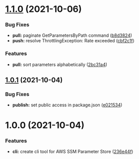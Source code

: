 # [1.1.0](https://github.com/sudolabs-io/aws-ssm-cli/compare/v1.0.1...v1.1.0) (2021-10-06)


### Bug Fixes

* **pull:** paginate GetParametersByPath command ([b8d3824](https://github.com/sudolabs-io/aws-ssm-cli/commit/b8d3824c3257e6c1cfd6f84a98d8f2c2e033522f))
* **push:** resolve ThrottlingException: Rate exceeded ([cbf2c1f](https://github.com/sudolabs-io/aws-ssm-cli/commit/cbf2c1f94b5b4a8474f69e91a2b0e811e7a3e400))


### Features

* **pull:** sort parameters alphabetically ([2bc31a4](https://github.com/sudolabs-io/aws-ssm-cli/commit/2bc31a4e9f822c78f1c23dc4e292ab38a65a40dd))

## [1.0.1](https://github.com/sudolabs-io/aws-ssm-cli/compare/v1.0.0...v1.0.1) (2021-10-04)


### Bug Fixes

* **publish:** set public access in package.json ([e021534](https://github.com/sudolabs-io/aws-ssm-cli/commit/e0215347f377f41b001566d6407b98173feabcac))

# 1.0.0 (2021-10-04)


### Features

* **cli:** create cli tool for AWS SSM Parameter Store ([236e44f](https://github.com/sudolabs-io/aws-ssm-cli/commit/236e44fd1507fdf624d00f045c8132d1fe23efcb))
